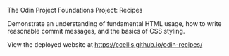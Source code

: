 The Odin Project Foundations Project: Recipes

Demonstrate an understanding of fundamental HTML usage, how to write reasonable commit messages, and the basics of CSS styling.

View the deployed website at https://ccellis.github.io/odin-recipes/